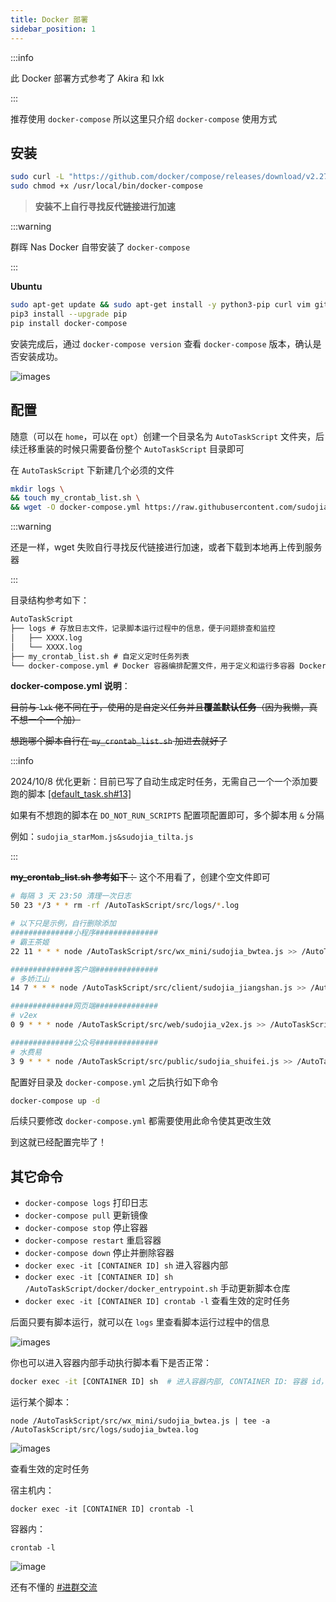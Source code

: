 ```yaml
---
title: Docker 部署
sidebar_position: 1
---
```


:::info

此 Docker 部署方式参考了 Akira 和 lxk

:::

推荐使用 `docker-compose` 所以这里只介绍 `docker-compose` 使用方式

## 安装

```bash
sudo curl -L "https://github.com/docker/compose/releases/download/v2.27.0/docker-compose-$(uname -s)-$(uname -m)" -o /usr/local/bin/docker-compose
sudo chmod +x /usr/local/bin/docker-compose
```

> **安装不上自行寻找反代链接进行加速**

:::warning

群晖 Nas Docker 自带安装了 `docker-compose`

:::

**Ubuntu**

```bash
sudo apt-get update && sudo apt-get install -y python3-pip curl vim git moreutils
pip3 install --upgrade pip
pip install docker-compose
```

安装完成后，通过 `docker-compose version` 查看 `docker-compose` 版本，确认是否安装成功。

![images](https://pic.rmb.bdstatic.com/bjh/241005/6ca4c3243e74a8d449d3d9ec38c6a4eb2169.png)

## 配置

随意（可以在 `home`，可以在 `opt`）创建一个目录名为 `AutoTaskScript` 文件夹，后续迁移重装的时候只需要备份整个 `AutoTaskScript` 目录即可

在 `AutoTaskScript` 下新建几个必须的文件

```bash
mkdir logs \
&& touch my_crontab_list.sh \
&& wget -O docker-compose.yml https://raw.githubusercontent.com/sudojia/AutoTaskScript/refs/heads/script/docker/docker-compose.yml
```

:::warning

还是一样，wget 失败自行寻找反代链接进行加速，或者下载到本地再上传到服务器

:::

目录结构参考如下：

```markdown
AutoTaskScript
├── logs # 存放日志文件，记录脚本运行过程中的信息，便于问题排查和监控
│   ├── XXXX.log      
│   └── XXXX.log
├── my_crontab_list.sh # 自定义定时任务列表
└── docker-compose.yml # Docker 容器编排配置文件，用于定义和运行多容器 Docker 应用程序
```

**docker-compose.yml 说明**：

~~目前与 `lxk` 佬不同在于，使用的是自定义任务并且**覆盖默认任务**（因为我懒，真不想一个一个加）~~

~~想跑哪个脚本自行在 `my_crontab_list.sh` 加进去就好了~~

:::info

2024/10/8 优化更新：目前已写了自动生成定时任务，无需自己一个一个添加要跑的脚本 [[default_task.sh#13]](https://github.com/sudojia/AutoTaskScript/blob/247bc9b562ea8656aaa3726e4b562126200ae9ad/docker/default_task.sh#L13)

如果有不想跑的脚本在 `DO_NOT_RUN_SCRIPTS` 配置项配置即可，多个脚本用 `&` 分隔

例如：`sudojia_starMom.js&sudojia_tilta.js`

:::

~~**my_crontab_list.sh 参考如下**：~~ 这个不用看了，创建个空文件即可

```sh
# 每隔 3 天 23:50 清理一次日志
50 23 */3 * * rm -rf /AutoTaskScript/src/logs/*.log

# 以下只是示例，自行删除添加
##############小程序##############
# 霸王茶姬
22 11 * * * node /AutoTaskScript/src/wx_mini/sudojia_bwtea.js >> /AutoTaskScript/src/logs/sudojia_bwtea.log 2>&1

##############客户端##############
# 多娇江山
14 7 * * * node /AutoTaskScript/src/client/sudojia_jiangshan.js >> /AutoTaskScript/src/logs/sudojia_jiangshan.log 2>&1

##############网页端##############
# v2ex
0 9 * * * node /AutoTaskScript/src/web/sudojia_v2ex.js >> /AutoTaskScript/src/logs/sudojia_v2ex.log 2>&1

##############公众号##############
# 水费易
3 9 * * * node /AutoTaskScript/src/public/sudojia_shuifei.js >> /AutoTaskScript/src/logs/sudojia_shuifei.log 2>&1
```

配置好目录及 `docker-compose.yml` 之后执行如下命令

```sh
docker-compose up -d
```

后续只要修改 `docker-compose.yml` 都需要使用此命令使其更改生效

到这就已经配置完毕了！

## 其它命令

- `docker-compose logs` 打印日志
- `docker-compose pull` 更新镜像
- `docker-compose stop` 停止容器
- `docker-compose restart` 重启容器
- `docker-compose down` 停止并删除容器
- `docker exec -it [CONTAINER ID] sh` 进入容器内部
- `docker exec -it [CONTAINER ID] sh /AutoTaskScript/docker/docker_entrypoint.sh` 手动更新脚本仓库
- `docker exec -it [CONTAINER ID] crontab -l` 查看生效的定时任务

后面只要有脚本运行，就可以在 `logs` 里查看脚本运行过程中的信息

![images](https://pic.rmb.bdstatic.com/bjh/241005/5438d5a47ddd6d1b35f8827fadd9480c2186.png)

你也可以进入容器内部手动执行脚本看下是否正常：

```sh
docker exec -it [CONTAINER ID] sh  # 进入容器内部, CONTAINER ID: 容器 id，通过 docker ps 查看
```

运行某个脚本：

```shell
node /AutoTaskScript/src/wx_mini/sudojia_bwtea.js | tee -a /AutoTaskScript/src/logs/sudojia_bwtea.log
```

![images](https://pic.rmb.bdstatic.com/bjh/241005/d5a1a813353ee0f259e38315d1966b821130.png)

查看生效的定时任务

宿主机内：

```shell
docker exec -it [CONTAINER ID] crontab -l
```

容器内：

```shell
crontab -l
```

![image](https://pic.rmb.bdstatic.com/bjh/241008/44c638fdcb82754d168c13b256a3cd706612.png)

还有不懂的 [#进群交流](https://t.me/v_script)
